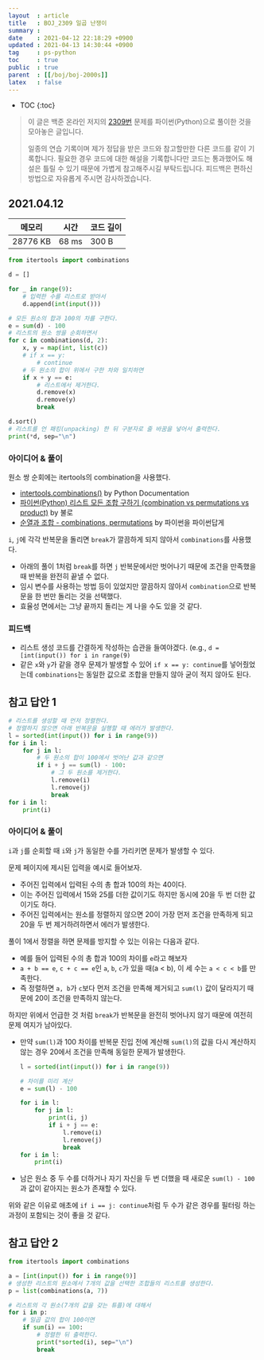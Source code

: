 ```yaml
---
layout  : article
title   : BOJ_2309 일곱 난쟁이
summary : 
date    : 2021-04-12 22:18:29 +0900
updated : 2021-04-13 14:30:44 +0900
tag     : ps-python
toc     : true
public  : true
parent  : [[/boj/boj-2000s]]
latex   : false
---
```

* TOC
{:toc}

> 이 글은 백준 온라인 저지의 [2309번](https://www.acmicpc.net/problem/2309) 문제를 파이썬(Python)으로 풀이한 것을 모아놓은 글입니다.
>
> 일종의 연습 기록이며 제가 정답을 받은 코드와 참고할만한 다른 코드를 같이 기록합니다. 필요한 경우 코드에 대한 해설을 기록합니다만 코드는 통과했어도 해설은 틀릴 수 있기 때문에 가볍게 참고해주시길 부탁드립니다. 피드백은 편하신 방법으로 자유롭게 주시면 감사하겠습니다.

## 2021.04.12

| 메모리    | 시간  | 코드 길이 |
| --------- | ----- | --------- |
| 28776 KB  | 68 ms | 300 B     |

```python
from itertools import combinations

d = []

for _ in range(9):
    # 입력한 수를 리스트로 받아서
    d.append(int(input()))

# 모든 원소의 합과 100의 차를 구한다.
e = sum(d) - 100
# 리스트의 원소 쌍을 순회하면서
for c in combinations(d, 2):
    x, y = map(int, list(c))
    # if x == y:
        # continue
    # 두 원소의 합이 위에서 구한 차와 일치하면
    if x + y == e:
        # 리스트에서 제거한다.
        d.remove(x)
        d.remove(y)
        break

d.sort()
# 리스트를 언 패킹(unpacking) 한 뒤 구분자로 줄 바꿈을 넣어서 출력한다.
print(*d, sep="\n")
```

### 아이디어 & 풀이

원소 쌍 순회에는 itertools의 combination을 사용했다.

* [intertools.combinations()](https://docs.python.org/3/library/itertools.html#itertools.combinations) by Python Documentation
* [파이썬(Python) 리스트 모든 조합 구하기 (combination vs permutations vs product)](https://ourcstory.tistory.com/414) by 불로
* [순열과 조합 - combinations, permutations](https://programmers.co.kr/learn/courses/4008/lessons/12836) by 파이썬을 파이썬답게

`i`, `j`에 각각 반복문을 돌리면 `break`가 깔끔하게 되지 않아서 `combinations`를 사용했다.

* 아래의 풀이 1처럼 `break`를 하면 `j` 반복문에서만 벗어나기 때문에 조건을 만족했을 때 반복을 완전히 끝낼 수 없다.
* 임시 변수를 사용하는 방법 등이 있었지만 깔끔하지 않아서 `combination`으로 반복문을 한 번만 돌리는 것을 선택했다.
* 효율성 면에서는 그냥 끝까지 돌리는 게 나을 수도 있을 것 같다.

### 피드백

* 리스트 생성 코드를 간결하게 작성하는 습관을 들여야겠다. (e.g., `d = [int(input()) for i in range(9)`
* 같은 `x`와 `y`가 같을 경우 문제가 발생할 수 있어 `if x == y: continue`를 넣어줬었는데 `combinations`는 동일한 값으로 조합을 만들지 않아 굳이 적지 않아도 된다.

## 참고 답안 1

```python
# 리스트를 생성할 때 먼저 정렬한다.
# 정렬하지 않으면 아래 반복문을 실행할 때 에러가 발생한다.
l = sorted(int(input()) for i in range(9))
for i in l:
    for j in l:
        # 두 원소의 합이 100에서 벗어난 값과 같으면
        if i + j == sum(l) - 100:
            # 그 두 원소를 제거한다.
            l.remove(i)
            l.remove(j)
            break
for i in l:
    print(i)
```

### 아이디어 & 풀이

`i`과 `j`를 순회할 때 `i`와 `j`가 동일한 수를 가리키면 문제가 발생할 수 있다.

문제 페이지에 제시된 입력을 예시로 들어보자.

* 주어진 입력에서 입력된 수의 총 합과 100의 차는 40이다.
* 이는 주어진 입력에서 15와 25를 더한 값이기도 하지만 동시에 20을 두 번 더한 값이기도 하다.
* 주어진 입력에서는 원소를 정렬하지 않으면 20이 가장 먼저 조건을 만족하게 되고 20을 두 번 제거하려하면서 에러가 발생한다.

풀이 1에서 정렬을 하면 문제를 방지할 수 있는 이유는 다음과 같다.

* 예를 들어 입력된 수의 총 합과 100의 차이를 `e`라고 해보자
* `a + b == e`, `c + c == e`인 `a`, `b`, `c`가 있을 때(a < b), 이 세 수는 `a < c < b`를 만족한다.
* 즉 정렬하면 `a, b`가 `c`보다 먼저 조건을 만족해 제거되고 `sum(l)` 값이 달라지기 때문에 20이 조건을 만족하지 않는다.

하지만 위에서 언급한 것 처럼 `break`가 반복문을 완전히 벗어나지 않기 때문에 여전히 문제 여지가 남아있다.

* 만약 `sum(l)`과 100 차이를 반복문 진입 전에 계산해 `sum(l)`의 값을 다시 계산하지 않는 경우 20에서 조건을 만족해 동일한 문제가 발생한다.

    ```python
    l = sorted(int(input()) for i in range(9))

    # 차이를 미리 계산
    e = sum(l) - 100

    for i in l:
        for j in l:
            print(i, j)
            if i + j == e:
                l.remove(i)
                l.remove(j)
                break
    for i in l:
        print(i)
    ```

* 남은 원소 중 두 수를 더하거나 자기 자신을 두 번 더했을 때 새로운 `sum(l) - 100`과 값이 같아지는 원소가 존재할 수 있다.

위와 같은 이유로 애초에 `if i == j: continue`처럼 두 수가 같은 경우를 필터링 하는 과정이 포함되는 것이 좋을 것 같다.

## 참고 답안 2

```python
from itertools import combinations

a = [int(input()) for i in range(9)]
# 생성한 리스트의 원소에서 7개의 값을 선택한 조합들의 리스트를 생성한다.
p = list(combinations(a, 7))

# 리스트의 각 원소(7개의 값을 갖는 튜플)에 대해서
for i in p:
    # 일곱 값의 합이 100이면
    if sum(i) == 100:
        # 정렬한 뒤 출력한다.
        print(*sorted(i), sep="\n")
        break
```
